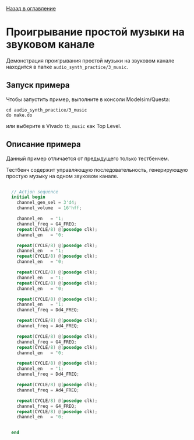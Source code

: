 [Назад в оглавление](../README.md)

# Проигрывание простой музыки на звуковом канале
Демонстрация проигрывания простой музыки на звуковом канале находится в папке `audio_synth_practice/3_music`.

## Запуск примера

Чтобы запустить пример, выполните в консоли Modelsim/Questa:
```
cd audio_synth_practice/3_music
do make.do
```

или выберите в Vivado `tb_music` как Top Level.

## Описание примера

Данный пример отличается от предыдущего только тестбенчем.

Тестбенч содержит управляющую последовательность, генерирующую простую музыку на одном звуковом канале.

```verilog

  // Action sequence
  initial begin
    channel_gen_sel = 3'd4;
    channel_volume  = 16'hff;

    channel_en   = '1;
    channel_freq = G4_FREQ;
    repeat(CYCLE/8) @(posedge clk);
    channel_en   = '0;

    repeat(CYCLE/8) @(posedge clk);
    channel_en   = '1;
    repeat(CYCLE/8) @(posedge clk);
    channel_en   = '0;

    repeat(CYCLE/8) @(posedge clk);
    channel_en   = '1;
    repeat(CYCLE/8) @(posedge clk);
    channel_en   = '0;

    repeat(CYCLE/8) @(posedge clk);
    channel_en   = '1;
    channel_freq = Dd4_FREQ;

    repeat(CYCLE/8) @(posedge clk);
    channel_freq = Ad4_FREQ;

    repeat(CYCLE/8) @(posedge clk);
    channel_freq = G4_FREQ;
    repeat(CYCLE/8) @(posedge clk);
    channel_en   = '0;

    repeat(CYCLE/8) @(posedge clk);
    channel_en   = '1;
    channel_freq = Dd4_FREQ;

    repeat(CYCLE/8) @(posedge clk);
    channel_freq = Ad4_FREQ;

    repeat(CYCLE/8) @(posedge clk);
    channel_freq = G4_FREQ;
    repeat(CYCLE/8) @(posedge clk);
    channel_en   = '0;


  end
```
